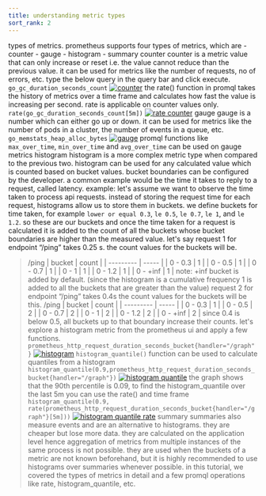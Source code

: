 ```yaml
---
title: understanding metric types  
sort_rank: 2
---
```

types of metrics.
prometheus supports four types of metrics, which are
    - counter
    - gauge
    - histogram
    - summary
counter
counter is a metric value that can only increase or reset i.e. the value cannot reduce than the previous value. it can be used for metrics like the number of requests, no of errors, etc.
type the below query in the query bar and click execute.
<code>go\_gc\_duration\_seconds\_count</code>
[![counter](/assets/tutorial/counter_example.png)](/assets/tutorial/counter_example.png)
the rate() function in promql takes the history of metrics over a time frame and calculates how fast the value is increasing per second. rate is applicable on counter values only.
<code> rate(go\_gc\_duration\_seconds\_count[5m])</code>
[![rate counter](/assets/tutorial/rate_example.png)](/assets/tutorial/rate_example.png)
gauge
gauge is a number which can either go up or down. it can be used for metrics like the number of pods in a cluster, the number of events in a queue, etc.
<code> go\_memstats\_heap\_alloc\_bytes</code>
[![gauge](/assets/tutorial/gauge_example.png)](/assets/tutorial/gauge_example.png)
promql functions like `max_over_time`, `min_over_time` and `avg_over_time` can be used on gauge metrics
histogram
histogram is a more complex metric type when compared to the previous two. histogram can be used for any calculated value which is counted based on bucket values. bucket boundaries can be configured by the developer. a common example would be the time it takes to reply to a request, called latency.
example: let's assume we want to observe the time taken to process api requests. instead of storing the request time for each request, histograms allow us to store them in buckets. we define buckets for time taken, for example `lower or equal 0.3`, `le 0.5`, `le 0.7`, `le 1`, and `le 1.2`. so these are our buckets and once the time taken for a request is calculated it is added to the count of all the buckets whose bucket boundaries are higher than the measured value.
let's say request 1 for endpoint “/ping” takes 0.25 s. the count values for the buckets will be.
> /ping
| bucket    | count |
| --------- | ----- |
| 0 - 0.3   | 1     |
| 0 - 0.5   | 1     |
| 0 - 0.7   | 1     |
| 0 - 1     | 1     |
| 0 - 1.2   | 1     |
| 0 - +inf  | 1     |
note: +inf bucket is added by default.
(since the histogram is a cumulative frequency 1 is added to all the buckets that are greater than the value)
request 2 for endpoint “/ping” takes 0.4s the count values for the buckets will be this.
> /ping
| bucket    | count |
| --------- | ----- |
| 0 - 0.3   | 1     |
| 0 - 0.5   | 2     |
| 0 - 0.7   | 2     |
| 0 - 1     | 2     |
| 0 - 1.2   | 2     |
| 0 - +inf  | 2     |
since 0.4 is below 0.5, all buckets up to that boundary increase their counts.
let's explore a histogram metric from the prometheus ui and apply a few functions.
<code>prometheus\_http\_request\_duration\_seconds\_bucket{handler="/graph"}</code>
[![histogram](/assets/tutorial/histogram_example.png)](/assets/tutorial/histogram_example.png)
`histogram_quantile()` function can be used to calculate quantiles from a histogram
<code>histogram\_quantile(0.9,prometheus\_http\_request\_duration\_seconds\_bucket{handler="/graph"})</code>
[![histogram quantile](/assets/tutorial/histogram_quantile_example.png)](/assets/tutorial/histogram_quantile_example.png)
the graph shows that the 90th percentile is 0.09, to find the histogram_quantile over the last 5m you can use the rate() and time frame
<code>histogram_quantile(0.9, rate(prometheus\_http\_request\_duration\_seconds\_bucket{handler="/graph"}[5m]))</code>
[![histogram quantile rate](/assets/tutorial/histogram_rate_example.png)](/assets/tutorial/histogram_rate_example.png)
summary
summaries also measure events and are an alternative to histograms. they are cheaper but lose more data. they are calculated on the application level hence aggregation of metrics from multiple instances of the same process is not possible. they are used when the buckets of a metric are not known beforehand, but it is highly recommended to use histograms over summaries whenever possible.
in this tutorial, we covered the types of metrics in detail and a few promql operations like rate, histogram_quantile, etc.